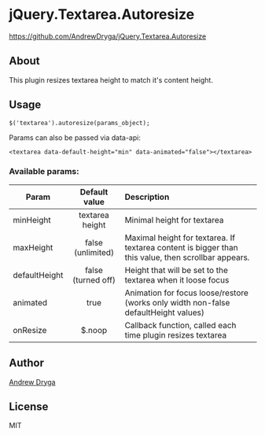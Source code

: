 # jQuery.Textarea.Autoresize #
https://github.com/AndrewDryga/jQuery.Textarea.Autoresize

## About ##
This plugin resizes textarea height to match it's content height.

## Usage ##
```
$('textarea').autoresize(params_object);
```

Params can also be passed via data-api:
```
<textarea data-default-height="min" data-animated="false"></textarea>
```

### Available params: ###
| Param          | Default value     | Description  |
| ------------- |:------------------:|:------------|
| minHeight      | textarea height   | Minimal height for textarea |
| maxHeight      | false (unlimited) |   Maximal height for textarea. If textarea content is bigger than this value, then scrollbar appears. |
| defaultHeight  | false (turned off)        |    Height that will be set to the textarea when it loose focus |
| animated  | true      |    Animation for focus loose/restore (works only width non-false defaultHeight values) |
| onResize  | $.noop      |    Callback function, called each time plugin resizes textarea |

## Author
[Andrew Dryga](http://dryga.com/)

## License
MIT
